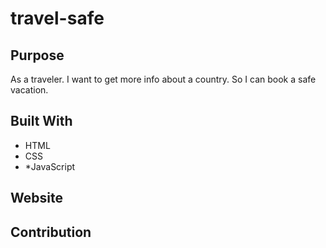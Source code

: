 # travel-safe

## Purpose
As a traveler.
I want to get more info about a country.
So I can book a safe vacation.

## Built With
* HTML
* CSS
* *JavaScript

## Website


## Contribution


### 

